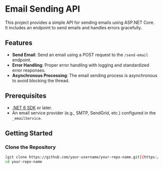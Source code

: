 # Email Sending API

This project provides a simple API for sending emails using ASP.NET Core. It includes an endpoint to send emails and handles errors gracefully.

## Features

- **Send Email**: Send an email using a POST request to the `/send-email` endpoint.
- **Error Handling**: Proper error handling with logging and standardized error responses.
- **Asynchronous Processing**: The email sending process is asynchronous to avoid blocking the thread.

## Prerequisites

- [.NET 6 SDK](https://dotnet.microsoft.com/download/dotnet/6.0) or later.
- An email service provider (e.g., SMTP, SendGrid, etc.) configured in the `_emailService`.

## Getting Started

### Clone the Repository

```bash
[git clone https://github.com/your-username/your-repo-name.git](https://github.com/dihanhassan/email-send-service.git)
cd your-repo-name
